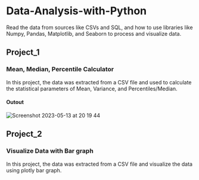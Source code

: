 # Data-Analysis-with-Python

Read the data from sources like CSVs and SQL, and how to use libraries like Numpy, Pandas, Matplotlib, and Seaborn to process and visualize data.

## Project_1

### Mean, Median, Percentile Calculator

In this project, the data was extracted from a CSV file and used to calculate the statistical parameters of Mean, Variance, and Percentiles/Median.

#### Outout


![Screenshot 2023-05-13 at 20 19 44](https://github.com/Kinzali/Data-Analysis-with-Python/assets/121554533/5e3d03d1-a0a3-4cf6-868e-4fd50c0b8b44)

## Project_2

### Visualize Data with Bar graph

In this project, the data was extracted from a CSV file and visualize the data using plotly bar graph.
